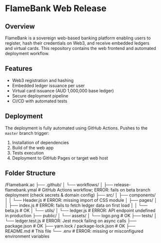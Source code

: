 # FlameBank Web Release

## Overview
FlameBank is a sovereign web-based banking platform enabling users to register, hash their credentials on Web3, and receive embedded ledgers and virtual cards. This repository contains the web frontend and automated deployment workflow.

## Features
- Web3 registration and hashing
- Embedded ledger issuance per user
- Virtual card issuance (AUD 1,000,000 base ledger)
- Secure deployment pipeline
- CI/CD with automated tests

## Deployment
The deployment is fully automated using GitHub Actions. Pushes to the `master` branch trigger:

1. Installation of dependencies
2. Build of the web app
3. Tests execution
4. Deployment to GitHub Pages or target web host
## Folder Structure
/Flamebank.ac
├── .github/
│   └── workflows/
│       ├── release-flamebank.ymal      # GitHub Actions workflow; ERROR: fails on beta branch deployment (check secrets & domain config)
├── src/
│   ├── components/
│   │   └── Header.js                  # ERROR: missing import of CSS module
│   ├── pages/
│   │   ├── index.js                    # ERROR: fails to fetch ledger data on first load
│   │   └── beta.js                     # OK
│   └── utils/
│       └── ledger.js                   # ERROR: API endpoint undefined in production
├── public/
│   └── assets/
│       └── logo.png                    # OK
├── tests/
│   └── ledger.test.js                  # ERROR: Jest mock failing on async calls
├── package.json                         # OK
├── yarn.lock / package-lock.json        # OK
├── README.md                            # This file
└── .env                                 # ERROR: missing or misconfigured environment variables